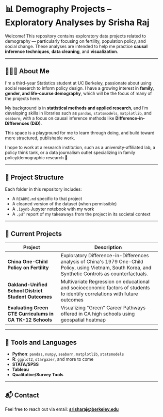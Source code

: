# 📊 Demography Projects – Exploratory Analyses by Srisha Raj

Welcome! This repository contains exploratory data projects related to demography — particularly focusing on fertility, population policy, and social change. These analyses are intended to help me practice **causal inference techniques**, **data cleaning**, and **visualization**.

---

## 👩🏾‍💻 About Me

I'm a third-year Statistics student at UC Berkeley, passionate about using social research to inform policy design. I have a growing interest in **family, gender, and life-course demography**, which will be the focus of many of the projects here.

My background is in **statistical methods and applied research**, and I’m developing skills in libraries such as `pandas`, `statsmodels`, `matplotlib`, and `seaborn`, with a focus on causal inference methods like **Difference-in-Differences (DiD)**.

This space is a playground for me to learn through doing, and build toward more structured, publishable work.

I hope to work at a research institution, such as a university-affiliated lab, a policy think tank, or a data journalism outlet specializing in family policy/demographic research 💙

---

## 🧠 Project Structure

Each folder in this repository includes:
- A `README.md` specific to that project
- A cleaned version of the dataset (when permissible)
- A `.ipynb` Jupyter notebook with my work 
- A `.pdf` report of my takeaways from the project in its societal context

---

## 📁 Current Projects

| Project | Description |
|---------|-------------|
| **China One-Child Policy on Fertility** | Exploratory Difference-in-Differences analysis of China's 1979 One-Child Policy, using Vietnam, South Korea, and Synthetic Controls as counterfactuals. |
| **Oakland-Unified School District Student Outcomes** | Multivariate Regression on educational and socioeconomic factors of students to identify correlations with future outcomes|
| **Evaluating Green CTE Curriculums in CA TK-12 Schools** | Visualizing "Green" Career Pathways offered in CA high schools using geospatial heatmap|

---

## 🔧 Tools and Languages

- **Python**: `pandas`, `numpy`, `seaborn`, `matplotlib`, `statsmodels`
- **R**: `ggplot2`, `stargazer`, and more to come
- **STATA/SPSS**
- **Tableau**
- **Qualitative/Survey Tools**

---

## 📬 Contact

Feel free to reach out via email: **srisharaj@berkeley.edu**



